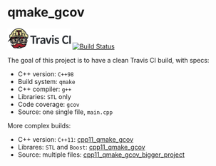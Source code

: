 # qmake_gcov

![Travis CI](TravisCI.png)
[![Build Status](https://travis-ci.org/richelbilderbeek/qmake_gcov.svg?branch=master)](https://travis-ci.org/richelbilderbeek/qmake_gcov)

The goal of this project is to have a clean Travis CI build, with specs:
 * C++ version: `C++98`
 * Build system: `qmake`
 * C++ compiler: `g++`
 * Libraries: `STL` only
 * Code coverage: `gcov`
 * Source: one single file, `main.cpp`

More complex builds:
 * C++ version: `C++11`: [cpp11_qmake_gcov](www.github.com/richelbilderbeek/cpp11_qmake_gcov)
 * Librares: `STL` and `Boost`: [cpp11_qmake_gcov](www.github.com/richelbilderbeek/qmake_boost_gcov)
 * Source: multiple files: [cpp11_qmake_gcov_bigger_project](www.github.com/richelbilderbeek/cpp11_qmake_gcov_bigger_project)
